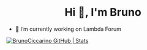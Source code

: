 
<h1 align="center">Hi 👋, I'm Bruno</h1>


- 🔭 I’m currently working on Lambda Forum

[![BrunoCiccarino GitHub | Stats](https://stats.quine.sh/BrunoCiccarino/github?theme=light)](https://quine.sh)